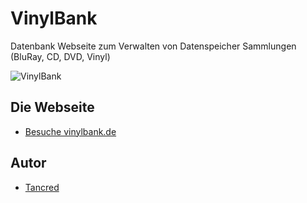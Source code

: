 # VinylBank
Datenbank Webseite zum Verwalten von Datenspeicher Sammlungen (BluRay, CD, DVD, Vinyl)

![VinylBank](https://i.imgur.com/SU7QKGY.png)

## Die Webseite

* [Besuche vinylbank.de](https://vinylbank.de)

## Autor
* [Tancred](https://github.com/Tancred423)
